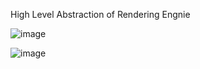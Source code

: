 High Level Abstraction of Rendering Engnie

![image](https://github.com/GNFulLT/GEngine/assets/73427021/684bdc9f-47ad-4f95-a166-5fec522d0887)

![image](https://github.com/GNFulLT/GEngine/assets/73427021/1714de10-3202-4466-891b-5849fb017cd8)
